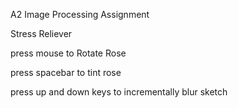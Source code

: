 A2 Image Processing Assignment

Stress Reliever

press mouse to Rotate Rose

press spacebar to tint rose

press up and down keys to incrementally blur sketch
